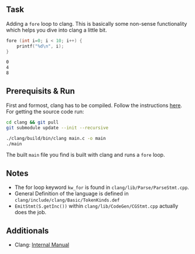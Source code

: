 ## Task

Adding a `fore` loop to clang. This is basically some non-sense functionality which helps you dive into clang a little bit.

```c
fore (int i=0; i < 10; i++) {
    printf("%d\n", i);
}
```

```bash
0
4
8
```

## Prerequisits & Run

First and formost, clang has to be compiled. Follow the instructions [here](). For getting the source code run:

```bash
cd clang && git pull
git submodule update --init --recursive
```

```bash
./clang/build/bin/clang main.c -o main
./main
```

The built `main` file you find is built with clang and runs a `fore` loop.

## Notes

- The for loop keyword `kw_for` is found in `clang/lib/Parse/ParseStmt.cpp`.
- General Definition of the language is defined in `clang/include/clang/Basic/TokenKinds.def`
- `EmitStmt(S.getInc())` within `clang/lib/CodeGen/CGStmt.cpp` actually does the job.


## Additionals

- Clang: [Internal Manual](https://clang.llvm.org/docs/InternalsManual.html)
